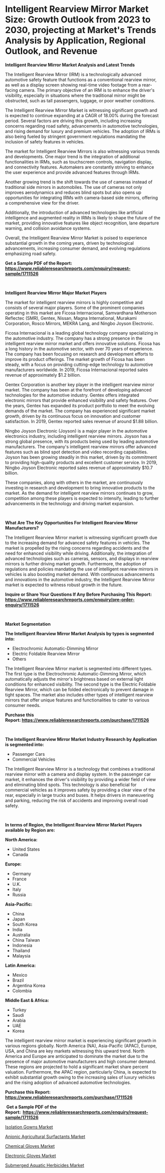 <p><h1>Intelligent Rearview Mirror Market Size: Growth Outlook from 2023 to 2030, projecting at Market's Trends Analysis by Application, Regional Outlook, and Revenue</h1></p><p><strong>Intelligent Rearview Mirror Market Analysis and Latest Trends</strong></p>
<p><p>The Intelligent Rearview Mirror (IRM) is a technologically advanced automotive safety feature that functions as a conventional rearview mirror, as well as a display screen showing real-time video footage from a rear-facing camera. The primary objective of an IRM is to enhance the driver's visibility, especially in situations where the traditional mirror might be obstructed, such as tall passengers, luggage, or poor weather conditions.</p><p>The Intelligent Rearview Mirror Market is witnessing significant growth and is expected to continue expanding at a CAGR of 18.00% during the forecast period. Several factors are driving this growth, including increasing concerns regarding road safety, advancements in automotive technologies, and rising demand for luxury and premium vehicles. The adoption of IRMs is also being fueled by stringent government regulations mandating the inclusion of safety features in vehicles.</p><p>The market for Intelligent Rearview Mirrors is also witnessing various trends and developments. One major trend is the integration of additional functionalities in IRMs, such as touchscreen controls, navigation display, and connectivity features. Automakers are constantly striving to enhance the user experience and provide advanced features through IRMs.</p><p>Another growing trend is the shift towards the use of cameras instead of traditional side mirrors in automobiles. The use of cameras not only improves aerodynamics and reduces blind spots but also opens up opportunities for integrating IRMs with camera-based side mirrors, offering a comprehensive view for the driver.</p><p>Additionally, the introduction of advanced technologies like artificial intelligence and augmented reality in IRMs is likely to shape the future of the market, providing innovative features like object recognition, lane departure warning, and collision avoidance systems.</p><p>Overall, the Intelligent Rearview Mirror Market is poised to experience substantial growth in the coming years, driven by technological advancements, increasing consumer demand, and evolving regulations emphasizing road safety.</p></p>
<p><strong>Get a Sample PDF of the Report:&nbsp; <a href="https://www.reliableresearchreports.com/enquiry/request-sample/1711526">https://www.reliableresearchreports.com/enquiry/request-sample/1711526</a></strong></p>
<p>&nbsp;</p>
<p><strong>Intelligent Rearview Mirror Major Market Players</strong></p>
<p><p>The market for intelligent rearview mirrors is highly competitive and consists of several major players. Some of the prominent companies operating in this market are Ficosa Internacional, Samvardhana Motherson Reflectec (SMR), Gentex, Nissan, Magna International, Murakami Corporation, Rosco Mirrors, MEKRA Lang, and Ningbo Joyson Electronic.</p><p>Ficosa Internacional is a leading global technology company specializing in the automotive industry. The company has a strong presence in the intelligent rearview mirror market and offers innovative solutions. Ficosa has a long history in the automotive sector, with over 70 years of experience. The company has been focusing on research and development efforts to improve its product offerings. The market growth of Ficosa has been steady, with a focus on providing cutting-edge technology to automotive manufacturers worldwide. In 2019, Ficosa Internacional reported sales revenue of approximately $1.2 billion.</p><p>Gentex Corporation is another key player in the intelligent rearview mirror market. The company has been at the forefront of developing advanced technologies for the automotive industry. Gentex offers integrated electronic mirrors that provide enhanced visibility and safety features. Over the years, Gentex has expanded its product portfolio to meet the evolving demands of the market. The company has experienced significant market growth, driven by its continuous focus on innovation and customer satisfaction. In 2019, Gentex reported sales revenue of around $1.88 billion.</p><p>Ningbo Joyson Electronic (Joyson) is a major player in the automotive electronics industry, including intelligent rearview mirrors. Joyson has a strong global presence, with its products being used by leading automotive manufacturers. The company's intelligent rearview mirrors offer advanced features such as blind spot detection and video recording capabilities. Joyson has been growing steadily in this market, driven by its commitment to providing high-quality products and excellent customer service. In 2019, Ningbo Joyson Electronic reported sales revenue of approximately $10.7 billion.</p><p>These companies, along with others in the market, are continuously investing in research and development to bring innovative products to the market. As the demand for intelligent rearview mirrors continues to grow, competition among these players is expected to intensify, leading to further advancements in the technology and driving market expansion.</p></p>
<p>&nbsp;</p>
<p><strong>What Are The Key Opportunities For Intelligent Rearview Mirror Manufacturers?</strong></p>
<p><p>The Intelligent Rearview Mirror market is witnessing significant growth due to the increasing demand for advanced safety features in vehicles. The market is propelled by the rising concerns regarding accidents and the need for enhanced visibility while driving. Additionally, the integration of advanced technologies such as cameras, sensors, and displays in rearview mirrors is further driving market growth. Furthermore, the adoption of regulations and policies mandating the use of intelligent rearview mirrors in vehicles is also boosting market demand. With continuous advancements and innovations in the automotive industry, the Intelligent Rearview Mirror market is expected to witness robust growth in the future.</p></p>
<p><strong>Inquire or Share Your Questions If Any Before Purchasing This Report: <a href="https://www.reliableresearchreports.com/enquiry/pre-order-enquiry/1711526">https://www.reliableresearchreports.com/enquiry/pre-order-enquiry/1711526</a></strong></p>
<p>&nbsp;</p>
<p><strong>Market Segmentation</strong></p>
<p><strong>The Intelligent Rearview Mirror Market Analysis by types is segmented into:</strong></p>
<p><ul><li>Electrochromic Automatic-Dimming Mirror</li><li>Electric Foldable Rearview Mirror</li><li>Others</li></ul></p>
<p><p>The Intelligent Rearview Mirror market is segmented into different types. The first type is the Electrochromic Automatic-Dimming Mirror, which automatically adjusts the mirror's brightness based on external light conditions for enhanced visibility. The second type is the Electric Foldable Rearview Mirror, which can be folded electronically to prevent damage in tight spaces. The market also includes other types of intelligent rearview mirrors that offer unique features and functionalities to cater to various consumer needs.</p></p>
<p><strong>Purchase this Report:&nbsp;<a href="https://www.reliableresearchreports.com/purchase/1711526">https://www.reliableresearchreports.com/purchase/1711526</a></strong></p>
<p>&nbsp;</p>
<p><strong>The Intelligent Rearview Mirror Market Industry Research by Application is segmented into:</strong></p>
<p><ul><li>Passenger Cars</li><li>Commercial Vehicles</li></ul></p>
<p><p>The Intelligent Rearview Mirror is a technology that combines a traditional rearview mirror with a camera and display system. In the passenger car market, it enhances the driver's visibility by providing a wider field of view and eliminating blind spots. This technology is also beneficial for commercial vehicles as it improves safety by providing a clear view of the rear, especially in large trucks and buses. It helps drivers in maneuvering and parking, reducing the risk of accidents and improving overall road safety.</p></p>
<p>&nbsp;</p>
<p><strong>In terms of Region, the Intelligent Rearview Mirror Market Players available by Region are:</strong></p>
<p>
    <p> <strong> North America: </strong>
        <ul>
            <li>United States</li>
            <li>Canada</li>
        </ul>
        </p> 
    <p> <strong> Europe: </strong>
        <ul>
            <li>Germany</li>
            <li>France</li>
            <li>U.K.</li>
            <li>Italy</li>
            <li>Russia</li>
        </ul>
        </p> 
    <p> <strong> Asia-Pacific: </strong>
        <ul>
            <li>China</li>
            <li>Japan</li>
            <li>South Korea</li>
            <li>India</li>
            <li>Australia</li>
            <li>China Taiwan</li>
            <li>Indonesia</li>
            <li>Thailand</li>
            <li>Malaysia</li>
        </ul>
        </p> 
    <p> <strong> Latin America: </strong>
        <ul>
            <li>Mexico</li>
            <li>Brazil</li>
            <li>Argentina Korea</li>
            <li>Colombia</li>
        </ul>
        </p> 
    <p> <strong> Middle East & Africa: </strong>
        <ul>
            <li>Turkey</li>
            <li>Saudi</li>
            <li>Arabia</li>
            <li>UAE</li>
            <li>Korea</li>
        </ul>
    </p>
    </p>
<p><p>The intelligent rearview mirror market is experiencing significant growth in various regions globally. North America (NA), Asia-Pacific (APAC), Europe, USA, and China are key markets witnessing this upward trend. North America and Europe are anticipated to dominate the market due to the presence of major automotive manufacturers and high consumer demand. These regions are projected to hold a significant market share percent valuation. Furthermore, the APAC region, particularly China, is expected to exhibit substantial growth owing to the increasing sales of luxury vehicles and the rising adoption of advanced automotive technologies.</p></p>
<p><strong>Purchase this Report: <a href="https://www.reliableresearchreports.com/purchase/1711526">https://www.reliableresearchreports.com/purchase/1711526</a></strong></p>
<p>&nbsp;<strong>Get a Sample PDF of the Report:&nbsp;&nbsp;<a href="https://www.reliableresearchreports.com/enquiry/request-sample/1711526">https://www.reliableresearchreports.com/enquiry/request-sample/1711526</a></strong></p>
<p><strong></strong></p>
<p><p><a href="https://medium.com/@germanbraun1929/isolation-gowns-market-the-key-to-successful-business-strategy-forecast-till-2030-a32da4cc4a00">Isolation Gowns Market</a></p><p><a href="https://github.com/pizolina/Market-Research-Report-List-1/blob/main/anionic-agricultural-surfactants-market.md">Anionic Agricultural Surfactants Market</a></p><p><a href="https://medium.com/@alaynagrant2023/analyzing-chemical-gloves-market-global-industry-perspective-and-forecast-2023-to-2030-e792768c2860">Chemical Gloves Market</a></p><p><a href="https://medium.com/@jailynpurdy1934/electronic-gloves-market-the-key-to-successful-business-strategy-forecast-till-2030-76f5283d7fcb">Electronic Gloves Market</a></p><p><a href="https://github.com/lbird53714/Market-Research-Report-List-1/blob/main/submerged-aquatic-herbicides-market.md">Submerged Aquatic Herbicides Market</a></p></p>